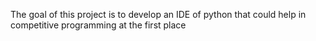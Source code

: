 The goal of this project is to develop an IDE of python that could help in competitive programming at the first place
